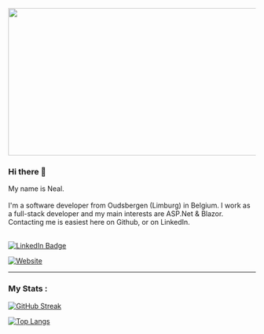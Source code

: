<div align="center">
  <img src="https://media.giphy.com/media/dWesBcTLavkZuG35MI/giphy.gif" width="600" height="300"/>
</div>

### Hi there 👋

My name is Neal. 
<br/>
<br/>
I'm a software developer from Oudsbergen (Limburg) in Belgium.
I work as a full-stack developer and my main interests are ASP.Net & Blazor.
Contacting me is easiest here on Github, or on LinkedIn.

<br/>

<div id="badges">
  <a href="https://www.linkedin.com/in/nealrobben/">
    <img src="https://img.shields.io/badge/LinkedIn-blue?style=for-the-badge&logo=linkedin&logoColor=white" alt="LinkedIn Badge"/>
  </a>
</div>

[![Website](https://img.shields.io/website?label=nealrobben.be&style=for-the-badge&url=https%3A%2F%2Fnealrobben.be)](https://nealrobben.be)

---

### My Stats :

[![GitHub Streak](http://github-readme-streak-stats.herokuapp.com?user=nealrobben&date_format=j%20M%5B%20Y%5D)](https://git.io/streak-stats)

[![Top Langs](https://github-readme-stats.vercel.app/api/top-langs/?username=nealrobben&layout=compact)](https://github.com/anuraghazra/github-readme-stats)
